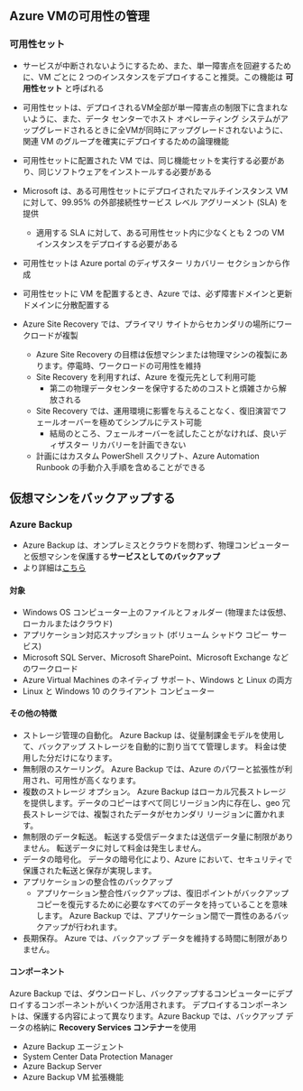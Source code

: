 ## Azure VMの可用性の管理

### 可用性セット

- サービスが中断されないようにするため、また、単一障害点を回避するために、VM ごとに 2 つのインスタンスをデプロイすること推奨。この機能は **可用性セット** と呼ばれる
- 可用性セットは、デプロイされるVM全部が単一障害点の制限下に含まれないように、また、データ センターでホスト オペレーティング システムがアップグレードされるときに全VMが同時にアップグレードされないように、関連 VM のグループを確実にデプロイするための論理機能
- 可用性セットに配置された VM では、同じ機能セットを実行する必要があり、同じソフトウェアをインストールする必要がある
- Microsoft は、ある可用性セットにデプロイされたマルチインスタンス VM に対して、99.95% の外部接続性サービス レベル アグリーメント (SLA) を提供
  - 適用する SLA に対して、ある可用性セット内に少なくとも 2 つの VM インスタンスをデプロイする必要がある
- 可用性セットは Azure portal のディザスター リカバリー セクションから作成
- 可用性セットに VM を配置するとき、Azure では、必ず障害ドメインと更新ドメインに分散配置する
  
- Azure Site Recovery では、プライマリ サイトからセカンダリの場所にワークロードが複製
  - Azure Site Recovery の目標は仮想マシンまたは物理マシンの複製にあります。停電時、ワークロードの可用性を維持
  - Site Recovery を利用すれば、Azure を復元先として利用可能
    - 第二の物理データセンターを保守するためのコストと煩雑さから解放される
  - Site Recovery では、運用環境に影響を与えることなく、復旧演習でフェールオーバーを極めてシンプルにテスト可能
    - 結局のところ、フェールオーバーを試したことがなければ、良いディザスター リカバリーを計画できない
  - 計画にはカスタム PowerShell スクリプト、Azure Automation Runbook の手動介入手順を含めることができる

## 仮想マシンをバックアップする

### Azure Backup

- Azure Backup は、オンプレミスとクラウドを問わず、物理コンピューターと仮想マシンを保護する**サービスとしてのバックアップ**
- より詳細は[こちら](../AzureAvailability/AzureBackup.md)

#### 対象

- Windows OS コンピューター上のファイルとフォルダー (物理または仮想、ローカルまたはクラウド)
- アプリケーション対応スナップショット (ボリューム シャドウ コピー サービス)
- Microsoft SQL Server、Microsoft SharePoint、Microsoft Exchange などのワークロード
- Azure Virtual Machines のネイティブ サポート、Windows と Linux の両方
- Linux と Windows 10 のクライアント コンピューター

#### その他の特徴

- ストレージ管理の自動化。 Azure Backup は、従量制課金モデルを使用して、バックアップ ストレージを自動的に割り当てて管理します。 料金は使用した分だけになります。
- 無制限のスケーリング。 Azure Backup では、Azure のパワーと拡張性が利用され、可用性が高くなります。
- 複数のストレージ オプション。 Azure Backup はローカル冗長ストレージを提供します。データのコピーはすべて同じリージョン内に存在し、geo 冗長ストレージでは、複製されたデータがセカンダリ リージョンに置かれます。
- 無制限のデータ転送。 転送する受信データまたは送信データ量に制限がありません。 転送データに対して料金は発生しません。
- データの暗号化。 データの暗号化により、Azure において、セキュリティで保護された転送と保存が実現します。
- アプリケーションの整合性のバックアップ
  - アプリケーション整合性バックアップは、復旧ポイントがバックアップ コピーを復元するために必要なすべてのデータを持っていることを意味します。 Azure Backup では、アプリケーション間で一貫性のあるバックアップが行われます。
- 長期保存。 Azure では、バックアップ データを維持する時間に制限がありません。

#### コンポーネント

Azure Backup では、ダウンロードし、バックアップするコンピューターにデプロイするコンポーネントがいくつか活用されます。 デプロイするコンポーネントは、保護する内容によって異なります。Azure Backup では、バックアップ データの格納に **Recovery Services コンテナー**を使用

- Azure Backup エージェント
- System Center Data Protection Manager
- Azure Backup Server
- Azure Backup VM 拡張機能
